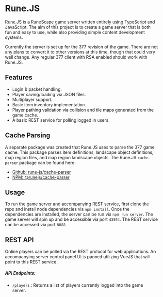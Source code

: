 # Rune.JS

Rune.JS is a RuneScape game server written entirely using TypeScript and JavaScript. The aim of this project is to create a game server that is both fun and easy to use, while also providing simple content development systems.

Currently the server is set up for the 377 revision of the game. There are not any plans to convert it to other versions at this time, though that could very well change. Any regular 377 client with RSA enabled should work with Rune.JS. 

## Features

- Login & packet handling.
- Player saving/loading via JSON files.
- Multiplayer support.
- Basic item inventory implementation.
- Player pathing validation via collision and tile maps generated from the game cache.
- A basic REST service for polling logged in users.

## Cache Parsing

A separate package was created that Rune.JS uses to parse the 377 game cache. This package parses item definitions, landscape object definitions, map region tiles, and map region landscape objects. The Rune.JS `cache-parser` package can be found here:

- [Github: rune-js/cache-parser](https://github.com/rune-js/cache-parser)
- [NPM: @runejs/cache-parser](https://www.npmjs.com/package/@runejs/cache-parser)

## Usage

To run the game server and accompanying REST service, first clone the repo and install node dependencies via `npm install`. Once the dependencies are installed, the server can be run via `npm run server`. The game server will spin up and be accessible via port `43594`. The REST service can be accessed via port `8888`.

## REST API

Online players can be polled via the REST protocol for web applications. An accompanying server control panel UI is panned utilizing VueJS that will point to this REST service.

##### API Endpoints:

- `/players` : Returns a list of players currently logged into the game server.
